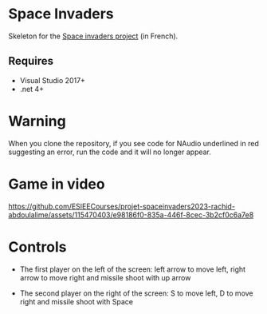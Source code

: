 # Space Invaders

Skeleton for the [Space invaders project](https://perso.esiee.fr/~perretb/I3FM/POO1/projet/) (in French).

## Requires 

- Visual Studio 2017+
- .net 4+

# Warning

When you clone the repository, if you see code for NAudio underlined in red suggesting an error, run the code and it will no longer appear.

# Game in video

https://github.com/ESIEECourses/projet-spaceinvaders2023-rachid-abdoulalime/assets/115470403/e98186f0-835a-446f-8cec-3b2cf0c6a7e8

# Controls

- The first player on the left of the screen: left arrow to move left, right arrow to move right and missile shoot with up arrow

- The second player on the right of the screen: S to move left, D to move right and missile shoot with Space


